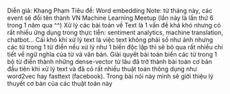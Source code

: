 Diễn giả: Khang Phạm
Tiêu đề: Word embedding
Note: từ tháng này, các event sẽ đổi tên thành VN Machine Learning Meetup (lần này là lần thứ 6 trong 1 năm qua ^^)
Xử lý các bài toán về Text là 1 vấn đề khá khó nhưng có rất nhiều ứng dụng trong thực tiễn: sentiment analytics, machine translation, chatbot… Cái khó khi xử lý text là việc text không phải số như ảnh nhưng các từ trong 1 từ điển nếu xử lý như 1 biến độc lập thì sẽ bỏ qua rất nhiều chi tiết về ngữ nghĩa của từ và văn bản. Giải quyết bài toán biến các từ trong 1 bộ từ điển thành những dense-vector từ lâu đã trở thành bài toán cơ bản đầu tiên khi xử lý text và đã có rất nhiều thuật toán thông dụng như word2vec hay fasttext (facebook). Trong bài nói này mình sẽ giới thiệu lý thuyết cơ bản của các thuật toán này